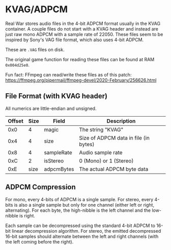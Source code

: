 # KVAG/ADPCM
Real War stores audio files in the 4-bit ADPCM format usually in the KVAG container. A couple files do not start with a KVAG header and instead are just raw mono ADPCM with a sample rate of 22050. These files seem to be inspired by Sony's VAG file format, which also uses 4-bit ADPCM.

These are `.VAG` files on disk.

The original game function for reading these files can be found at RAM `0x004d25e0`.

Fun fact: FFmpeg can read/write these files as of this patch: https://ffmpeg.org/pipermail/ffmpeg-devel/2020-February/256626.html

## File Format (with KVAG header)
All numerics are little-endian and unsigned.

| Offset | Size | Field    | Description |
|--------|------|----------|-------------|
| 0x0    | 4    | magic    | The string "KVAG" |
| 0x4    | 4    | size     | Size of ADPCM data in file (in bytes) |
| 0x8    | 4    | sampleRate | Audio sample rate |
| 0xC    | 2    | isStereo | 0 (Mono) or 1 (Stereo) |
| 0xE    | size | adpcmBytes | The actual ADPCM byte data |

## ADPCM Compression
For mono, every 4-bits of ADPCM is a single sample. For stereo, every 4-bits is also a single sample but only for one channel (either left or right, alternating). For each byte, the high-nibble is the left channel and the low-nibble is right.

Each sample can be decompressed using the standard 4-bit ADPCM to 16-bit linear decompression algorithm. For stereo, the emitted decompressed 16-bit samples should alternate between the left and right channels (with the left coming before the right).
